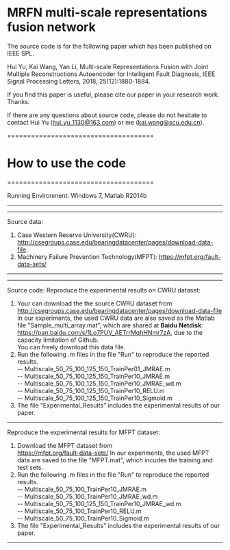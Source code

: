# MRFN multi-scale representations fusion network
The source code is for the following paper which has been published on IEEE SPL. 

Hui Yu, Kai Wang, Yan Li, Multi-scale Representations Fusion with Joint Multiple Reconstructions Autoencoder for Intelligent Fault Diagnosis, IEEE Signal Processing Letters, 2018, 25(12):1880-1884.

If you find this paper is useful, please cite our paper in your research work. Thanks.

If there are any questions about source code, please do not hesitate to contact Hui Yu (hui_yu_1130@163.com) or me (kai.wang@scu.edu.cn).


=====================================
# How to use the code                                    
=====================================

Running Environment: Windows 7, Matlab R2014b

-----------------------------------------------------
-----------------------------------------------------
Source data: 
1. Case Western Reserve University(CWRU):
   http://csegroups.case.edu/bearingdatacenter/pages/download-data-file.
2. Machinery Failure Prevention Technology(MFPT):
   https://mfpt.org/fault-data-sets/

-----------------------------------------------------
-----------------------------------------------------

Source code:
Reproduce the experimental results on CWRU dataset:
1. Your can download the the source CWRU dataset from  
   http://csegroups.case.edu/bearingdatacenter/pages/download-data-file <br>
   In our experiments, the used CWRU data are also saved as the Matlab file "Sample_multi_array.mat", which are shared at **Baidu**        **Netdisk**: https://pan.baidu.com/s/1Lo7PUV_AETrrMqhHNmr7zA, due to the capacity limitation of Github. <br>
   You can freely download this data file.
2. Run the following .m files in the file "Run" to reproduce the reported results. <br>
         -- Multiscale_50_75_100_125_150_TrainPer01_JMRAE.m     <br>
         -- Multiscale_50_75_100_125_150_TrainPer10_JMRAE.m     <br>
         -- Multiscale_50_75_100_125_150_TrainPer10_JMRAE_wd.m  <br>
         -- Multiscale_50_75_100_125_150_TrainPer10_RELU.m      <br>
         -- Multiscale_50_75_100_125_150_TrainPer10_Sigmoid.m   <br>
3. The file "Experimental_Results" includes the experimental results of our paper.
-----------------------------------------------------

Reproduce the experimental results for MFPT dataset:
1. Download the MFPT dataset from    
   https://mfpt.org/fault-data-sets/
   In our experiments, the used MFPT data are saved to the file "MFPT.mat", which incudes the training and test sets. 
2. Run the following .m files in the file "Run" to reproduce the reported results.  <br>
         -- Multiscale_50_75_100_TrainPer10_JMRAE.m              <br>
         -- Multiscale_50_75_100_TrainPer10_JMRAE_wd.m           <br>
         -- Multiscale_50_75_100_125_150_TrainPer10_JMRAE_wd.m   <br>
         -- Multiscale_50_75_100_TrainPer10_RELU.m               <br>
         -- Multiscale_50_75_100_TrainPer10_Sigmoid.m            <br>
3. The file "Experimental_Results" includes the experimental results of our paper.
-----------------------------------------------------
